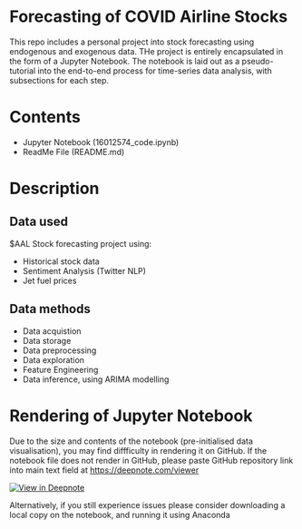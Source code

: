 
# Forecasting of COVID Airline Stocks

This repo includes a personal project into stock forecasting using endogenous and exogenous data. THe project is entirely encapsulated in the form of a Jupyter Notebook. 
The notebook is laid out as a pseudo-tutorial into the end-to-end process for time-series data analysis, with subsections for each step.


# Contents

- Jupyter Notebook (16012574_code.ipynb)
- ReadMe File (README.md)

# Description

## Data used
$AAL Stock forecasting project using:
- Historical stock data
- Sentiment Analysis (Twitter NLP)
- Jet fuel prices


## Data methods
- Data acquistion
- Data storage
- Data preprocessing
- Data exploration
- Feature Engineering
- Data inference, using ARIMA modelling

# Rendering of Jupyter Notebook

Due to the size and contents of the notebook (pre-initialised data visualisation), you may find diffficulty in rendering it on GitHub.
If the notebook file does not render in GitHub, please paste GitHub repository link into main text field at https://deepnote.com/viewer 

[![View in Deepnote](https://deepnote.com/static/buttons/view-in-deepnote.svg)](https://deepnote.com/viewer/github.com/uceeatb/Forecasting-of-COVID-Airline-Stocks/blob/main/16012574_code.ipynb)

Alternatively, if you still experience issues please consider downloading a local copy on the notebook, and running it using Anaconda
